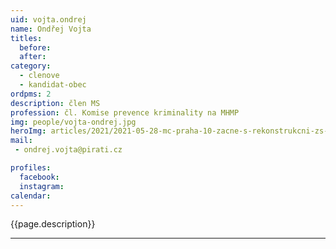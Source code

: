 ```yaml
---
uid: vojta.ondrej
name: Ondřej Vojta
titles:
  before: 
  after:
category:
  - clenove
  - kandidat-obec 
ordpms: 2
description: člen MS
profession: čl. Komise prevence kriminality na MHMP
img: people/vojta-ondrej.jpg
heroImg: articles/2021/2021-05-28-mc-praha-10-zacne-s-rekonstrukcni-zs-v-olsinach.jpg
mail:
 - ondrej.vojta@pirati.cz

profiles:
  facebook: 
  instagram: 
calendar: 
---
```


{{page.description}}



---
